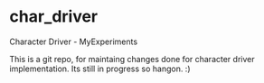 # char_driver
Character Driver - MyExperiments

This is a git repo, for maintaing changes done for character driver implementation.
Its still in progress so hangon.  :)
